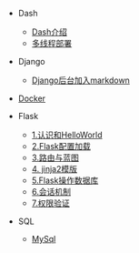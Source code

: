 - Dash
  - [Dash介绍](后端/Dash/Dash介绍.md)
  - [多线程部署](后端/Dash/多线程部署.md)
- Django
  - [Django后台加入markdown](后端/Django/Django后台加入markdown.md)
- [Docker](后端/Docker/README.md)
- Flask
  - [1.认识和HelloWorld](后端/Flask/1.认识和HelloWorld.md)
  - [2.Flask配置加载](后端/Flask/2.Flask配置加载.md)
  - [3.路由与蓝图](后端/Flask/3.路由与蓝图.md)
  - [4. jinja2模版](后端/Flask/4.%20jinja2模版.md)
  - [5.Flask操作数据库](后端/Flask/5.Flask操作数据库.md)
  - [6.会话机制](后端/Flask/6.会话机制.md)
  - [7.权限验证](后端/Flask/7.权限验证.md)


- SQL
  - [MySql](后端/SQL/README.md)

